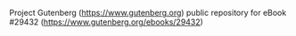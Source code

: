 Project Gutenberg (https://www.gutenberg.org) public repository for eBook #29432 (https://www.gutenberg.org/ebooks/29432)
